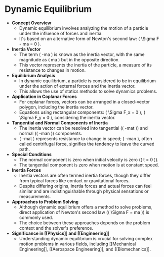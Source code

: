 # Dynamic Equilibrium

- **Concept Overview**
  - Dynamic equilibrium involves analyzing the motion of a particle under the influence of forces and inertia.
  - It's based on an alternative form of Newton's second law: \( \Sigma F - ma = 0 \).
- **Inertia Vector**
  - The term \( -ma \) is known as the inertia vector, with the same magnitude as \( ma \) but in the opposite direction.
  - This vector represents the inertia of the particle, a measure of its resistance to changes in motion.
- **Equilibrium Analysis**
  - In dynamic equilibrium, a particle is considered to be in equilibrium under the action of external forces and the inertia vector.
  - This allows the use of statics methods to solve dynamics problems.
- **Application in Coplanar Forces**
  - For coplanar forces, vectors can be arranged in a closed-vector polygon, including the inertia vector.
  - Equations using rectangular components: \( \Sigma F_x = 0 \), \( \Sigma F_y = 0 \), considering the inertia vector.
- **Tangential and Normal Components of Inertia**
  - The inertia vector can be resolved into tangential (\( -mat \)) and normal (\( -man \)) components.
  - \( -mat \) represents resistance to change in speed; \( -man \), often called centrifugal force, signifies the tendency to leave the curved path.
- **Special Conditions**
  - The normal component is zero when initial velocity is zero (\( t = 0 \)).
  - The tangential component is zero when motion is at constant speed.
- **Inertia Forces**
  - Inertia vectors are often termed inertia forces, though they differ from typical forces like contact or gravitational forces.
  - Despite differing origins, inertia forces and actual forces can feel similar and are indistinguishable through physical sensations or measurements.
- **Approaches to Problem Solving**
  - Although dynamic equilibrium offers a method to solve problems, direct application of Newton's second law (\( \Sigma F = ma \)) is commonly used.
  - The choice between these approaches depends on the problem context and the solver's preference.
- **Significance in [[Physics]] and [[Engineering]]**
  - Understanding dynamic equilibrium is crucial for solving complex motion problems in various fields, including [[Mechanical Engineering]], [[Aerospace Engineering]], and [[Biomechanics]].
